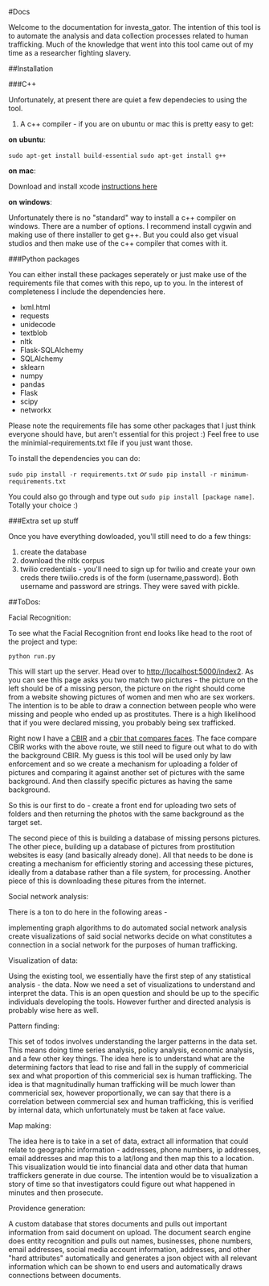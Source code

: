 #Docs

Welcome to the documentation for investa_gator.  The intention of this tool is to automate the analysis and data collection processes related to human trafficking.  Much of the knowledge that went into this tool came out of my time as a researcher fighting slavery.

##Installation

###C++

Unfortunately, at present there are quiet a few dependecies to using the tool.

1) A c++ compiler - if you are on ubuntu or mac this is pretty easy to get:

__on__ __ubuntu__:

`sudo apt-get install build-essential`
`sudo apt-get install g++`

__on__ __mac__:

Download and install xcode [instructions here](https://developer.apple.com/xcode/downloads/)

__on__ __windows__:

Unfortunately there is no "standard" way to install a c++ compiler on windows.  There are a number of options.  I recommend install cygwin and making use of there installer to get g++.  But you could also get visual studios and then make use of the c++ compiler that comes with it.  

###Python packages

You can either install these packages seperately or just make use of the requirements file that comes with this repo, up to you.  In the interest of completeness I include the dependencies here.

* lxml.html
* requests
* unidecode
* textblob
* nltk
* Flask-SQLAlchemy
* SQLAlchemy
* sklearn
* numpy
* pandas
* Flask
* scipy
* networkx

Please note the requirements file has some other packages that I just think everyone should have, but aren't essential for this project :)  Feel free to use the minimial-requirements.txt file if you just want those.

To install the dependencies you can do:

`sudo pip install -r requirements.txt`  _or_ `sudo pip install -r minimum-requirements.txt`

You could also go through and type out `sudo pip install [package name]`.  Totally your choice :)

###Extra set up stuff

Once you have everything dowloaded, you'll still need to do a few things:

1) create the database
2) download the nltk corpus
3) twilio credentials - you'll need to sign up for twilio and create your own creds there
twilio.creds is of the form (username,password).  Both username and password are strings.  They were saved with pickle.  

##ToDos:

Facial Recognition:

To see what the Facial Recognition front end looks like head to the root of the project and type:

`python run.py`

This will start up the server.  Head over to [http://localhost:5000/index2](http://localhost:5000/index2).  As you can see this page asks you two match two pictures - the picture on the left should be of a missing person, the picture on the right should come from a website showing pictures of women and men who are sex workers.  The intention is to be able to draw a connection between people who were missing and people who ended up as prostitutes.  There is a high likelihood that if you were declared missing, you probably being sex trafficked.  

Right now I have a [CBIR](https://github.com/EricSchles/cbir) and a [cbir that compares faces](https://github.com/EricSchles/cbir_opencv).  The face compare CBIR works with the above route, we still need to figure out what to do with the background CBIR.  My guess is this tool will be used only by law enforcement and so we create a mechanism for uploading a folder of pictures and comparing it against another set of pictures with the same background.  And then classify specific pictures as having the same background.  

So this is our first to do - create a front end for uploading two sets of folders and then returning the photos with the same background as the target set.  

The second piece of this is building a database of missing persons pictures.  The other piece, building up a database of pictures from prostitution websites is easy (and basically already done).  All that needs to be done is creating a mechanism for efficiently storing and accessing these pictures, ideally from a database rather than a file system, for processing.  Another piece of this is downloading these pitures from the internet.

Social network analysis:

There is a ton to do here in the following areas -

implementing graph algorithms to do automated social network analysis
create visualizations of said social networks
decide on what constitutes a connection in a social network for the purposes of human trafficking.

Visualization of data:

Using the existing tool, we essentially have the first step of any statistical analysis - the data.  Now we need a set of visualizations to understand and interpret the data.  This is an open question and should be up to the specific individuals developing the tools.  However further and directed analysis is probably wise here as well.

Pattern finding:

This set of todos involves understanding the larger patterns in the data set.  This means doing time series analysis, policy analysis, economic analysis, and a few other key things.  The idea here is to understand what are the determining factors that lead to rise and fall in the supply of commericial sex and what proportion of this commericial sex is human trafficking.  The idea is that magnitudinally human trafficking will be much lower than commericial sex, however proportionally, we can say that there is a correlation between commercial sex and human trafficking, this is verified by internal data, which unfortunately must be taken at face value.  

Map making:

The idea here is to take in a set of data, extract all information that could relate to geographic information - addresses, phone numbers, ip addresses, email addresses and map this to a lat/long and then map this to a location.  This visualization would tie into financial data and other data that human traffickers generate in due course.  The intention would be to visualization a story of time so that investigators could figure out what happened in minutes and then prosecute.  

Providence generation:

A custom database that stores documents and pulls out important information from said document on upload.  The document search engine does entity recognition and pulls out names, businesses, phone numbers, email addresses, social media account information, addresses, and other "hard attributes" automatically and generates a json object with all relevant information which can be shown to end users and automatically draws connections between documents.  




